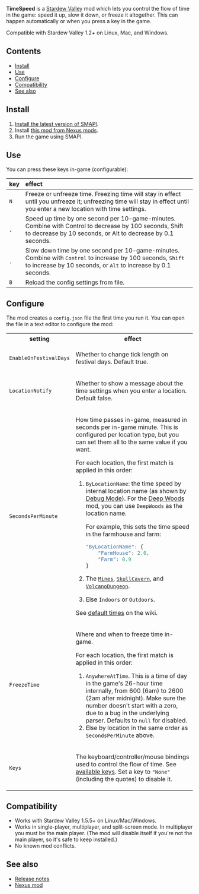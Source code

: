 ﻿**TimeSpeed** is a [Stardew Valley](http://stardewvalley.net/) mod which lets you control the flow
of time in the game: speed it up, slow it down, or freeze it altogether. This can happen
automatically or when you press a key in the game.

Compatible with Stardew Valley 1.2+ on Linux, Mac, and Windows.

## Contents
* [Install](#install)
* [Use](#use)
* [Configure](#configure)
* [Compatibility](#compatibility)
* [See also](#see-also)

## Install
1. [Install the latest version of SMAPI](https://smapi.io).
2. Install [this mod from Nexus mods](https://www.nexusmods.com/stardewvalley/mods/169).
3. Run the game using SMAPI.

## Use
You can press these keys in-game (configurable):

key | effect
:-- | :-----
`N` | Freeze or unfreeze time. Freezing time will stay in effect until you unfreeze it; unfreezing time will stay in effect until you enter a new location with time settings.
`,` | Speed up time by one second per 10-game-minutes. Combine with Control to decrease by 100 seconds, Shift to decrease by 10 seconds, or Alt to decrease by 0.1 seconds.
`.` | Slow down time by one second per 10-game-minutes. Combine with `Control` to increase by 100 seconds, `Shift` to increase by 10 seconds, or `Alt` to increase by 0.1 seconds.
`B` | Reload the config settings from file.

## Configure
The mod creates a `config.json` file the first time you run it. You can open the file in a text
editor to configure the mod:

<table>
<tr>
<th>setting</th>
<th>effect</th>
</tr>

<tr>
<td><code>EnableOnFestivalDays</code></td>
<td>

Whether to change tick length on festival days. Default true.

</td>
</tr>

<tr>
<td><code>LocationNotify</code></td>
<td>

Whether to show a message about the time settings when you enter a location. Default false.

</td>
</tr>

<tr>
<td><code>SecondsPerMinute</code></td>
<td>

How time passes in-game, measured in seconds per in-game minute. This is configured per location
type, but you can set them all to the same value if you want.

For each location, the first match is applied in this order:

1. `ByLocationName`: the time speed by internal location name (as shown by [Debug Mode](https://www.nexusmods.com/stardewvalley/mods/679)).
   For the [Deep Woods](https://www.nexusmods.com/stardewvalley/mods/2571) mod, you can use
   `DeepWoods` as the location name.

   For example, this sets the time speed in the farmhouse and farm:

   ```js
   "ByLocationName": {
       "FarmHouse": 2.0,
       "Farm": 0.9
   }
   ```

2. The [`Mines`](https://stardewvalleywiki.com/The_Mines), [`SkullCavern`](https://stardewvalleywiki.com/Skull_Cavern),
   and [`VolcanoDungeon`](https://stardewvalleywiki.com/Volcano_Dungeon).
3. Else `Indoors` or `Outdoors`.

See [default times](https://stardewvalleywiki.com/Day_Cycle#Game_clock) on the wiki.

</td>
</tr>

<tr>
<td><code>FreezeTime</code></td>
<td>

Where and when to freeze time in-game.

For each location, the first match is applied in this order:

1. `AnywhereAtTime`. This is a time of day in the game's 26-hour time internally, from 600 (6am) to
   2600 (2am after midnight). Make sure the number doesn't start with a zero, due to a bug in the
   underlying parser. Defaults to `null` for disabled.
2. Else by location in the same order as `SecondsPerMinute` above.

</td>
</tr>

<tr>
<td><code>Keys</code></td>
<td>

The keyboard/controller/mouse bindings used to control the flow of time. See [available
keys](https://stardewvalleywiki.com/Modding:Key_bindings#Available_bindings). Set a key to `"None"`
(including the quotes) to disable it.

</td>
</tr>
</table>

## Compatibility
* Works with Stardew Valley 1.5.5+ on Linux/Mac/Windows.
* Works in single-player, multiplayer, and split-screen mode. In multiplayer you must be the main player. (The mod will disable itself if you're not the main player, so it's safe to keep installed.)
* No known mod conflicts.

## See also
* [Release notes](release-notes.md)
* [Nexus mod](https://www.nexusmods.com/stardewvalley/mods/169)
